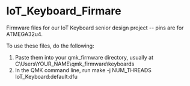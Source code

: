 # IoT_Keyboard_Firmare
Firmware files for our IoT Keyboard senior design project --  pins are for ATMEGA32u4.

To use these files, do the following:
1. Paste them into your qmk_firmware directory, usually at C\Users\YOUR_NAME\qmk_firmware\keyboards
2. In the QMK command line, run make -j NUM_THREADS IoT_Keyboard:default:dfu
